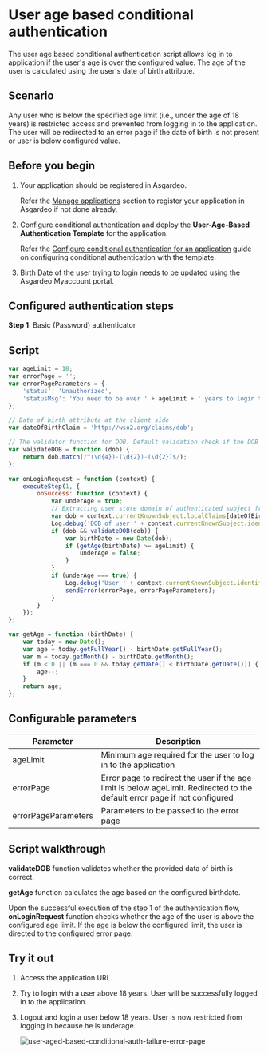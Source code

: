 # User age based conditional authentication

The user age based conditional authentication script allows log in to application if the user's age is over the
configured value. The age of the user is calculated using the user's date of birth attribute.

## Scenario

Any user who is below the specified age limit (i.e., under the age of 18 years) is restricted access and prevented from
logging in to the application. The user will be redirected to an error page if the date of birth is not present or user
is below configured value.

## Before you begin

1. Your application should be registered in Asgardeo.

   Refer the [Manage applications](../../../applications/README.md) section to register your application in Asgardeo if
   not done already.

2. Configure conditional authentication and deploy the **User-Age-Based Authentication Template** for the application.

   Refer the [Configure conditional authentication for an application](../configure-conditional-auth) guide on
   configuring conditional authentication with the template.

3. Birth Date of the user trying to login needs to be updated using the Asgardeo Myaccount portal.

## Configured authentication steps

**Step 1:** Basic (Password) authenticator

## Script

```js
var ageLimit = 18;
var errorPage = '';
var errorPageParameters = {
    'status': 'Unauthorized',
    'statusMsg': 'You need to be over ' + ageLimit + ' years to login to this application.'
};

// Date of birth attribute at the client side
var dateOfBirthClaim = 'http://wso2.org/claims/dob';

// The validator function for DOB. Default validation check if the DOB is in YYYY-MM-dd format
var validateDOB = function (dob) {
    return dob.match(/^(\d{4})-(\d{2})-(\d{2})$/);
};

var onLoginRequest = function (context) {
    executeStep(1, {
        onSuccess: function (context) {
            var underAge = true;
            // Extracting user store domain of authenticated subject from the first step
            var dob = context.currentKnownSubject.localClaims[dateOfBirthClaim];
            Log.debug('DOB of user ' + context.currentKnownSubject.identifier + ' is : ' + dob);
            if (dob && validateDOB(dob)) {
                var birthDate = new Date(dob);
                if (getAge(birthDate) >= ageLimit) {
                    underAge = false;
                }
            }
            if (underAge === true) {
                Log.debug('User ' + context.currentKnownSubject.identifier + ' is under aged. Hence denied to login.');
                sendError(errorPage, errorPageParameters);
            }
        }
    });
};

var getAge = function (birthDate) {
    var today = new Date();
    var age = today.getFullYear() - birthDate.getFullYear();
    var m = today.getMonth() - birthDate.getMonth();
    if (m < 0 || (m === 0 && today.getDate() < birthDate.getDate())) {
        age--;
    }
    return age;
};
```

## Configurable parameters

<table>
   <thead>
      <tr>
         <th>Parameter</th>
         <th>Description</th>
      </tr>
   </thead>
   <tbody>
      <tr>
         <td>ageLimit</td>
         <td>Minimum age required for the user to log in to the application</td>
      </tr>
      <tr>
         <td>errorPage</td>
         <td>Error page to redirect the user if the age limit is below ageLimit. Redirected to the default error page if not configured</td>
      </tr>
      <tr>
         <td>errorPageParameters</td>
         <td>Parameters to be passed to the error page</td>
      </tr>
   </tbody>
</table>

## Script walkthrough

**validateDOB** function validates whether the provided data of birth is correct.

**getAge** function calculates the age based on the configured birthdate.

Upon the successful execution of the step 1 of the authentication flow, **onLoginRequest** function checks whether the
age of the user is above the configured age limit. If the age is below the configured limit, the user is directed to the
configured error page.

## Try it out

1. Access the application URL.

2. Try to login with a user above 18 years. User will be successfully logged in to the application.

3. Logout and login a user below 18 years. User is now restricted from logging in because he is underage.

   <img :src="$withBase('/assets/img/guides/conditional-auth/user-aged-based-conditional-auth-failure.png')" alt="user-aged-based-conditional-auth-failure-error-page">
